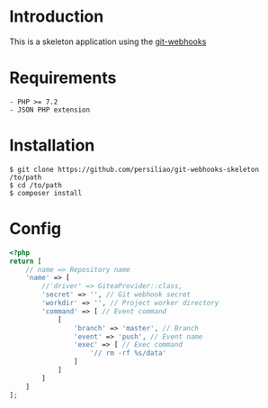 # Introduction

This is a skeleton application using the [git-webhooks](https://github.com/persiliao/git-webhooks)

# Requirements

    - PHP >= 7.2
    - JSON PHP extension 

# Installation

```shell script
$ git clone https://github.com/persiliao/git-webhooks-skeleton /to/path
$ cd /to/path
$ composer install
```

# Config

```php
<?php
return [
    // name => Repository name
    'name' => [
        //'driver' => GiteaProvider::class,
        'secret' => '', // Git webhook secret
        'workdir' => '', // Project worker directory
        'command' => [ // Event command
            [
                'branch' => 'master', // Branch
                'event' => 'push', // Event name
                'exec' => [ // Exec command
                    '// rm -rf %s/data'
                ]
            ]
        ]
    ]
];
```

